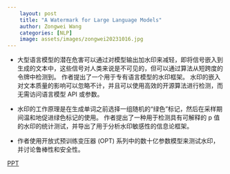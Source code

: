 ```yaml
---
    layout: post
    title: "A Watermark for Large Language Models"
    author: Zongwei Wang
    categories: [NLP]
    image: assets/images/zongwei20231016.jpg
---
```


- 大型语言模型的潜在危害可以通过对模型输出加水印来减轻，即将信号嵌入到生成的文本中，这些信号对人类来说是不可见的，但可以通过算法从短跨度的令牌中检测到。 作者提出了一个用于专有语言模型的水印框架。 水印的嵌入对文本质量的影响可以忽略不计，并且可以使用高效的开源算法进行检测，而无需访问语言模型 API 或参数。 

- 水印的工作原理是在生成单词之前选择一组随机的“绿色”标记，然后在采样期间温和地促进绿色标记的使用。 作者提出了一种用于检测具有可解释的 p 值的水印的统计测试，并导出了用于分析水印敏感性的信息论框架。 

- 作者使用开放式预训练变压器 (OPT) 系列中的数十亿参数模型来测试水印，并讨论鲁棒性和安全性。


[PPT](https://github.com/DMML-CQU/DMML-CQU.github.io/blob/main/assets/ppt/A%20Watermark%20for%20Large%20Language%20Models.pptx)
